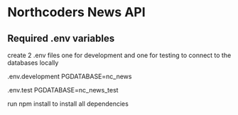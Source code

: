 # Northcoders News API

## Required .env variables

create 2 .env files one for development and one for testing to connect to the databases locally

.env.development
PGDATABASE=nc_news

.env.test
PGDATABASE=nc_news_test

run npm install to install all dependencies
